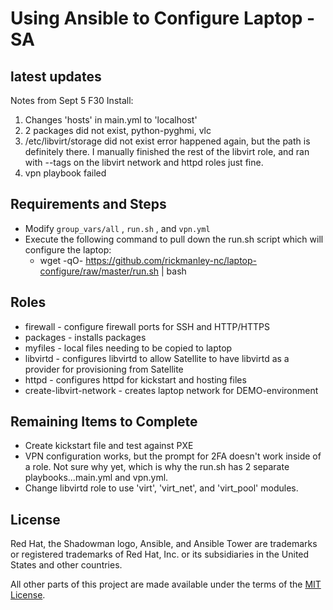 # Using Ansible to Configure Laptop - SA

## latest updates ##
Notes from Sept 5 F30 Install:
1. Changes 'hosts' in main.yml to 'localhost'
2. 2 packages did not exist, python-pyghmi, vlc
3. /etc/libvirt/storage did not exist error happened again, but the path is definitely there. I manually finished the rest of the libvirt role, and ran with --tags on the libvirt network and httpd roles just fine.
4. vpn playbook failed

## Requirements and Steps
- Modify `group_vars/all` , `run.sh` , and `vpn.yml`
- Execute the following command to pull down the run.sh script which will configure the laptop:
  - wget -qO- https://github.com/rickmanley-nc/laptop-configure/raw/master/run.sh | bash

## Roles
- firewall - configure firewall ports for SSH and HTTP/HTTPS
- packages - installs packages
- myfiles - local files needing to be copied to laptop
- libvirtd - configures libvirtd to allow Satellite to have libvirtd as a provider for provisioning from Satellite
- httpd - configures httpd for kickstart and hosting files
- create-libvirt-network - creates laptop network for DEMO-environment

## Remaining Items to Complete
- Create kickstart file and test against PXE
- VPN configuration works, but the prompt for 2FA doesn't work inside of a role. Not sure why yet, which is why the run.sh has 2 separate playbooks...main.yml and vpn.yml.
- Change libvirtd role to use 'virt', 'virt_net', and 'virt_pool' modules.

## License

Red Hat, the Shadowman logo, Ansible, and Ansible Tower are trademarks or registered trademarks of Red Hat, Inc. or its subsidiaries in the United States and other countries.

All other parts of this project are made available under the terms of the [MIT License](LICENSE).


